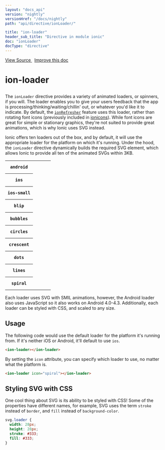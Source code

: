 ```yaml
---
layout: "docs_api"
version: "nightly"
versionHref: "/docs/nightly"
path: "api/directive/ionLoader/"

title: "ion-loader"
header_sub_title: "Directive in module ionic"
doc: "ionLoader"
docType: "directive"
---
```


<div class="improve-docs">
  <a href='http://github.com/driftyco/ionic/tree/master/js/angular/directive/loader.js#L1'>
    View Source
  </a>
  &nbsp;
  <a href='http://github.com/driftyco/ionic/edit/master/js/angular/directive/loader.js#L1'>
    Improve this doc
  </a>
</div>




<h1 class="api-title">

  ion-loader



</h1>





The `ionLoader` directive provides a variety of animated loaders, or spinners, if you
will. The loader enables you to give your users feedback that the app is
processing/thinking/waiting/chillin' out, or whatever you'd like it to indicate.
By default, the <a href="/docs/nightly/api/directive/ionRefresher/"><code>ionRefresher</code></a> feature uses this loader, rather
than rotating font icons (previously included in [ionicons](http://ionicons.com/)).
While font icons are great for simple or stationary graphics, they're not suited to
provide great animations, which is why Ionic uses SVG instead.

Ionic offers ten loaders out of the box, and by default, it will use the appropriate loader
for the platform on which it's running. Under the hood, the `ionLoader` directive dynamically
builds the required SVG element, which allows Ionic to provide all ten of the animated SVGs
within 3KB.

<table class="table" style="max-width: 240px;" ng-app="ionic">
 <tr>
   <th style="vertical-align:middle">
     <code>android</code>
   </th>
   <td style="width:42px;height:42px;">
     <ion-loader icon="android" style="stroke:#4b8bf4;"></ion-loader>
   </td>
 </tr>
 <tr>
   <th style="vertical-align:middle">
     <code>ios</code>
   </th>
   <td style="width:42px;height:42px;">
     <ion-loader icon="ios" style="stroke:#69717d;"></ion-loader>
   </td>
 </tr>
 <tr>
   <th style="vertical-align:middle">
     <code>ios-small</code>
   </th>
   <td style="width:42px;height:42px;">
     <ion-loader icon="ios-small" style="stroke:#69717d;"></ion-loader>
   </td>
 </tr>
 <tr>
   <th style="vertical-align:middle">
     <code>blip</code>
   </th>
   <td style="width:42px;height:42px;">
     <ion-loader icon="blip" style="stroke:#333;"></ion-loader>
   </td>
 </tr>
 <tr>
   <th style="vertical-align:middle">
     <code>bubbles</code>
   </th>
   <td style="width:42px;height:42px;">
     <ion-loader icon="bubbles" style="stroke:#333;"></ion-loader>
   </td>
 </tr>
 <tr>
   <th style="vertical-align:middle">
     <code>circles</code>
   </th>
   <td style="width:42px;height:42px;">
     <ion-loader icon="circles" style="stroke:#333;"></ion-loader>
   </td>
 </tr>
 <tr>
   <th style="vertical-align:middle">
     <code>crescent</code>
   </th>
   <td style="width:42px;height:42px;">
     <ion-loader icon="crescent" style="stroke:#333;"></ion-loader>
   </td>
 </tr>
 <tr>
   <th style="vertical-align:middle">
     <code>dots</code>
   </th>
   <td style="width:42px;height:42px;">
     <ion-loader icon="dots" style="stroke:#333;"></ion-loader>
   </td>
 </tr>
 <tr>
   <th style="vertical-align:middle">
     <code>lines</code>
   </th>
   <td style="width:42px;height:42px;">
     <ion-loader icon="lines" style="stroke:#333;"></ion-loader>
   </td>
 </tr>
 <tr>
   <th style="vertical-align:middle">
     <code>spiral</code>
   </th>
   <td style="width:42px;height:42px;">
     <ion-loader icon="spiral" style="stroke:#333;"></ion-loader>
   </td>
 </tr>
</table>
<script src="http://code.ionicframework.com/nightly/js/ionic.bundle.min.js"></script>

Each loader uses SVG with SMIL animations, however, the Android loader also uses JavaScript
so it also works on Android 4.0-4.3. Additionally, each loader can be styled with CSS,
and scaled to any size.








  
<h2 id="usage">Usage</h2>
  
The following code would use the default loader for the platform it's running from. If it's neither
iOS or Android, it'll default to use `ios`.

```html
<ion-loader></ion-loader>
```

By setting the `icon` attribute, you can specify which loader to use, no matter what
the platform is.

```html
<ion-loader icon="spiral"></ion-loader>
```

## Styling SVG with CSS
One cool thing about SVG is its ability to be styled with CSS! Some of the properties
have different names, for example, SVG uses the term `stroke` instead of `border`, and
`fill` instead of `background-color`.

```css
svg.loader {
  width: 28px;
  height: 28px;
  stroke: #333;
  fill: #333;
}
```
  
  

  





